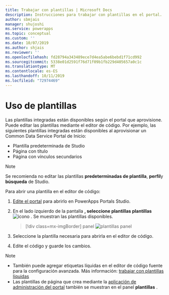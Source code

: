 ```yaml
---
title: Trabajar con plantillas | Microsoft Docs
description: Instrucciones para trabajar con plantillas en el portal.
author: sbmjais
manager: shujoshi
ms.service: powerapps
ms.topic: conceptual
ms.custom: ''
ms.date: 10/07/2019
ms.author: shjais
ms.reviewer: ''
ms.openlocfilehash: fd28794a343489ece7d4ea5abe6bebd1f71cd992
ms.sourcegitcommit: 5338e01d2591f76d71f09b1fb229d405657a0c1c
ms.translationtype: MT
ms.contentlocale: es-ES
ms.lasthandoff: 10/11/2019
ms.locfileid: "72974469"
---
```

# <a name="work-with-templates"></a>Uso de plantillas

Las plantillas integradas están disponibles según el portal que aprovisione. Puede editar las plantillas mediante el editor de código. Por ejemplo, las siguientes plantillas integradas están disponibles al aprovisionar un Common Data Service Portal de Inicio:

- Plantilla predeterminada de Studio
- Página con título
- Página con vínculos secundarios


> [!NOTE]
> Se recomienda no editar las plantillas **predeterminadas de plantilla**, **perfil**y **búsqueda** de Studio.

Para abrir una plantilla en el editor de código:

1.  [Edite el portal](manage-existing-portals.md#edit) para abrirlo en PowerApps Portals Studio.  

2.  En el lado izquierdo de la pantalla **, seleccione plantillas plantillas** ![icono](media/templates-icon.png "plantillas icono de toolbelt") . Se muestran las plantillas disponibles.  

    > [!div class=mx-imgBorder]
    > panel ![plantillas panel](media/templates-pane.png "plantillas")  

3.  Seleccione la plantilla necesaria para abrirla en el editor de código.

4.  Edite el código y guarde los cambios.

> [!NOTE]
> - También puede agregar etiquetas líquidas en el editor de código fuente para la configuración avanzada. Más información: [trabajar con plantillas líquidas](liquid/liquid-overview.md)
> - Las plantillas de página que crea mediante la [aplicación de administración del portal](configure/configure-portal.md) también se muestran en el panel **plantillas** .
